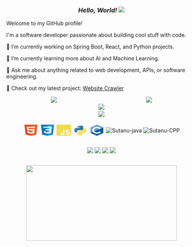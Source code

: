 ### <p align="center"><i>Hello, World! <img src="https://raw.githubusercontent.com/MartinHeinz/MartinHeinz/master/wave.gif" width="30px"></i></p>

Welcome to my GitHub profile! 

I'm a software developer passionate about building cool stuff with code. 

🔭 I’m currently working on Spring Boot, React, and Python projects.

🌱 I’m currently learning more about AI and Machine Learning.

💬 Ask me about anything related to web development, APIs, or software engineering.

📝 Check out my latest project: [Website Crawler](https://github.com/Sutanu-IT/Website_Crawler)

<div align="center">
  <div style="display: flex;">
    <a href="https://github.com/Sutanu-IT" style="flex: 50%;">
      <img height="180em" src="https://github-readme-stats.vercel.app/api?username=Sutanu-IT&show_icons=true&theme=dracula&include_all_commits=true&count_private=true"/>
    </a>
    <a href="https://github.com/Sutanu-IT" style="flex: 50%;">
      <img height="180em" src="https://github-readme-stats.vercel.app/api/top-langs/?username=Sutanu-IT&layout=compact&langs_count=7&theme=dracula"/>
    </a>
  </div>
  
  <div style="display: flex;">
<!--     <a href="https://github.com/Sutanu-IT" style="flex: 50%;">
      <img height="180em" src="https://github-readme-streak-stats.herokuapp.com/?user=Sutanu-IT&theme=dracula"/>
    </a> -->
    <a href="https://leetcode.com/sutanuchandra" style="flex: 50%;">
      <img height="180em" src="https://leetcode-stats-six.vercel.app/api?username=sutanuchandra&theme=dark"/>
    </a>
  </div>
</div>

<div align="center">
  <a href="https://github.com/Sutanu-IT">
    <img height="180em"  src="https://github-profile-trophy.vercel.app/?username=Sutanu-IT&theme=dracula"/>
  </a>
</div>

<div align="center"><br>
  <img align="center" alt="Sutanu-HTML" height="30" width="40" src="https://raw.githubusercontent.com/devicons/devicon/master/icons/html5/html5-original.svg">
  <img align="center" alt="Sutanu-CSS" height="30" width="40" src="https://raw.githubusercontent.com/devicons/devicon/master/icons/css3/css3-original.svg">
  <img align="center" alt="Sutanu-Js" height="30" width="40" src="https://raw.githubusercontent.com/devicons/devicon/master/icons/javascript/javascript-plain.svg">
  <img align="center" alt="Sutanu-Python" height="30" width="40" src="https://raw.githubusercontent.com/devicons/devicon/master/icons/python/python-original.svg">
  <img align="center" alt="Sutanu-C" height="30" width="40" src="https://raw.githubusercontent.com/devicons/devicon/master/icons/c/c-original.svg">
  <img align="center" alt="Sutanu-java" height="40" width="50" src="https://cdn.jsdelivr.net/gh/devicons/devicon/icons/java/java-original.svg">
  <img align="center" alt="Sutanu-CPP" height="30" width="40" src="https://cdn.jsdelivr.net/gh/devicons/devicon/icons/cplusplus/cplusplus-original.svg">
</div>
  
  ##

<div align="center"> 
  <a href="https://www.linkedin.com/in/sutanu-chandra-404-not-found/" target="_blank"><img src="https://img.shields.io/badge/-LinkedIn-%230077B5?style=for-the-badge&logo=linkedin&logoColor=white" target="_blank"></a> 
  <a href="https://www.instagram.com/_s_u_t_a_n_u_/" target="_blank"><img src="https://img.shields.io/badge/-Instagram-%23E4405F?style=for-the-badge&logo=instagram&logoColor=white" target="_blank"></a>
   <a href="https://www.facebook.com/sutanu.chandra.5" target="_blank"><img src="https://img.shields.io/badge/-Facebook-%230077B5?style=for-the-badge&logo=facebook&logoColor=white" target="_blank"></a>
  <a href = "mailto:sutanuchandra2002@gmail.com"><img src="https://img.shields.io/badge/-Gmail-%23333?style=for-the-badge&logo=gmail&logoColor=white" target="_blank"></a>
</div>

##

<div align="center">
  <img width="400" height="200" src="https://media.giphy.com/media/i4MAH84pqe2m2aVojc/giphy.gif"></img>
</div>
